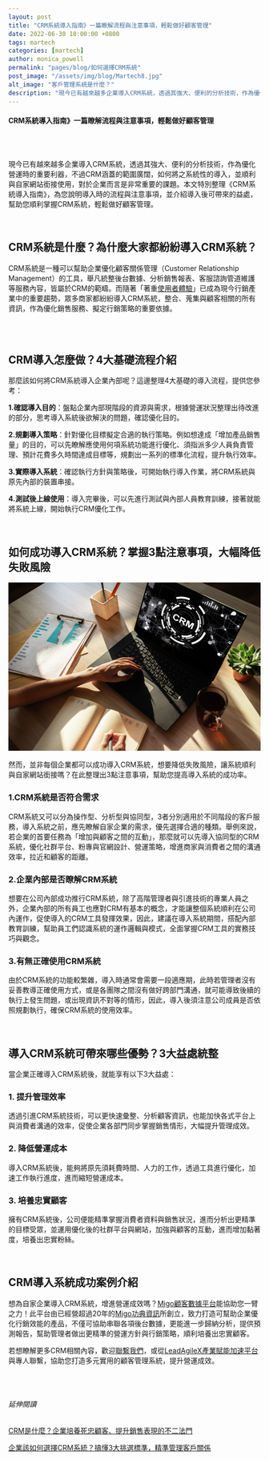 ```yaml
---
layout: post
title: "CRM系統導入指南》一篇瞭解流程與注意事項，輕鬆做好顧客管理"
date: 2022-06-30 10:00:00 +0800
tags: martech
categories: [martech]
author: monica_powell
permalink: "pages/blog/如何選擇CRM系統"
post_image: "/assets/img/blog/Martech8.jpg"
alt_image: "客戶管理系統是什麼？"
description: "現今已有越來越多企業導入CRM系統，透過其強大、便利的分析技術，作為優化營運時的..."
---
```


<div class="post-content">
  <h4>CRM系統導入指南》一篇瞭解流程與注意事項，輕鬆做好顧客管理</h4>
  <br><br/>
  <p>
    現今已有越來越多企業導入CRM系統，透過其強大、便利的分析技術，作為優化營運時的重要利器，不過CRM涵蓋的範圍廣闊，如何將之系統性的導入，並順利與自家網站銜接使用，對於企業而言是非常重要的課題。本文特別整理《CRM系統導入指南》，為您說明導入時的流程與注意事項，並介紹導入後可帶來的益處，幫助您順利掌握CRM系統，輕鬆做好顧客管理。  
  </p>
  <br/>  
  <h2> CRM系統是什麼？為什麼大家都紛紛導入CRM系統？ </h2>
  <p>
    CRM系統是一種可以幫助企業優化顧客關係管理（Customer Relationship Management）的工具，舉凡統整後台數據、分析銷售報表、客服諮詢管道維護等服務內容，皆屬於CRM的範疇。而隨著「著重<a href="https://www.google.com/url?q=https://zh.wikipedia.org/wiki/%25E4%25BD%25BF%25E7%2594%25A8%25E8%2580%2585%25E7%25B6%2593%25E9%25A9%2597&sa=D&source=editors&ust=1656303404332305&usg=AOvVaw3nqU9xaLf7WuRxhaMp7aKB" target="_blank">使用者體驗</a>」已成為現今行銷產業中的重要趨勢，眾多商家都紛紛導入CRM系統，整合、蒐集與顧客相關的所有資訊，作為優化銷售服務、擬定行銷策略的重要依據。 
  </p>
  <br/>
  
  <br/>
  <h2> CRM導入怎麼做？4大基礎流程介紹 </h2>
  <p>
    那麼該如何將CRM系統導入企業內部呢？這邊整理4大基礎的導入流程，提供您參考：   
  </p>
  <p>
    <b>1.確認導入目的</b>：盤點企業內部現階段的資源與需求，根據營運狀況整理出待改進的部分，思考導入系統後欲解決的問題，確認優化目的。 
  </p>
  <p>
    <b>2.規劃導入策略</b>：針對優化目標擬定合適的執行策略。例如想達成「增加產品銷售量」的目的，可以先瞭解應使用何項系統功能進行優化、須指派多少人員負責管理、預計花費多久時間達成目標等，規劃出一系列的標準化流程，提升執行效率。
  </p>
  <p>
    <b>3.實際導入系統</b>：確認執行方針與策略後，可開始執行導入作業，將CRM系統與原先內部的裝置串接。 
  </p>
  <p>
    <b>4.測試後上線使用</b>：導入完畢後，可以先進行測試與內部人員教育訓練，接著就能將系統上線，開始執行CRM優化工作。
  </p>
  <br/>
  <h2> 如何成功導入CRM系統？掌握3點注意事項，大幅降低失敗風險 </h2>
  <div class="blog-thumb">
    <img src="/assets/img/blog/Martech8_1.jpg" alt="CRM導入注意事項"/>​
  </div>
  <p>
    然而，並非每個企業都可以成功導入CRM系統，想要降低失敗風險，讓系統順利與自家網站銜接嗎？在此整理出3點注意事項，幫助您提高導入系統的成功率。
  </p>
  <h3>1.CRM系統是否符合需求 </h3>
  <p>
    CRM系統又可以分為操作型、分析型與協同型，3者分別適用於不同階段的客戶服務，導入系統之前，應先瞭解自家企業的需求，優先選擇合適的種類。舉例來說，若企業的首要任務為「增加與顧客之間的互動」，那麼就可以先導入協同型的CRM系統，優化社群平台、粉專與官網設計、營運策略，增進商家與消費者之間的溝通效率，拉近和顧客的距離。   
  </p>
  <h3>2.企業內部是否瞭解CRM系統 </h3>
  <p>
    想要在公司內部成功推行CRM系統，除了高階管理者與引進技術的專業人員之外，企業內部的所有員工也應對CRM有基本的概念，才能讓整個系統順利在公司內運作，促使導入的CRM工具發揮效果，因此，建議在導入系統期間，搭配內部教育訓練，幫助員工們認識系統的運作邏輯與模式，全面掌握CRM工具的實務技巧與觀念。 
  </p>
  <h3>3.有無正確使用CRM系統 </h3>
  <p>
    由於CRM系統的功能較繁雜，導入時通常會需要一段適應期，此時若管理者沒有妥善教導正確使用方式，或是各團隊之間沒有做好跨部門溝通，就可能導致後續的執行上發生問題，或出現資訊不對等的情形，因此，導入後須注意公司成員是否依照規劃執行，確保CRM系統的使用效率。 
  </p>
  <br/>
  <h2>
    導入CRM系統可帶來哪些優勢？3大益處統整  
  </h2>
  <p>
  當企業正確導入CRM系統後，就能享有以下3大益處：
  </p>
  <h3>1. 提升管理效率</h3>
  <p>
  透過引進CRM系統技術，可以更快速彙整、分析顧客資訊，也能加快各式平台上與消費者溝通的效率，促使企業各部門同步掌握銷售情形，大幅提升管理成效。
  </p>
  <h3>2. 降低營運成本</h3>
  <p>
  導入CRM系統後，能夠將原先須耗費時間、人力的工作，透過工具進行優化，加速工作執行進度，進而縮短營運成本。
  </p>
  <h3>3. 培養忠實顧客</h3>
  <p>
  擁有CRM系統後，公司便能精準掌握消費者資料與銷售狀況，進而分析出更精準的目標受眾，並運用優化後的社群平台與網站，加強與顧客的互動，進而增加黏著度，培養出忠實粉絲。
  </p>
  <br>
  <h2>CRM導入系統成功案例介紹</h2>
  <p>
  想為自家企業導入CRM系統，增進營運成效嗎？<a href="{{site.baseurl}}/pages/services-details" target="_blank">Migo顧客數據平台</a>能協助您一臂之力！此平台由已經營超過20年的<a href="{{site.baseurl}}/" target="_blank">Migo功典資訊</a>所創立，致力打造可幫助企業優化行銷效能的產品，不僅可協助串聯各項後台數據，更能進一步歸納分析，提供預測報告，幫助管理者做出更精準的營運方針與行銷策略，順利培養出忠實顧客。
</p>
<p>
若想瞭解更多CRM相關內容，歡迎<a href="{{site.baseurl}}/pages/contact" target="_blank">聯繫我們</a>，或從<a href="https://www.leadagilex.com/" target="_blank">LeadAgileX產業賦能加速平台</a>與專人聯繫，協助您打造多元實用的顧客管理系統，提升營運成效。
  </p>
  <br><br/>
  <h6 class="extend">延伸閱讀</h6>
  <p>
    <a href="{{site.baseurl}}/pages/blog/CRM是什麼" target="_blank">CRM是什麼？企業培養死忠顧客、提升銷售表現的不二法門</a>
    </p>
  <p>
    <a href="{{site.baseurl}}/pages/blog/如何選擇CRM系統" target="_blank">企業該如何選擇CRM系統？搞懂3大挑選標準，精準管理客戶關係</a>
  </p>

  
</div>
